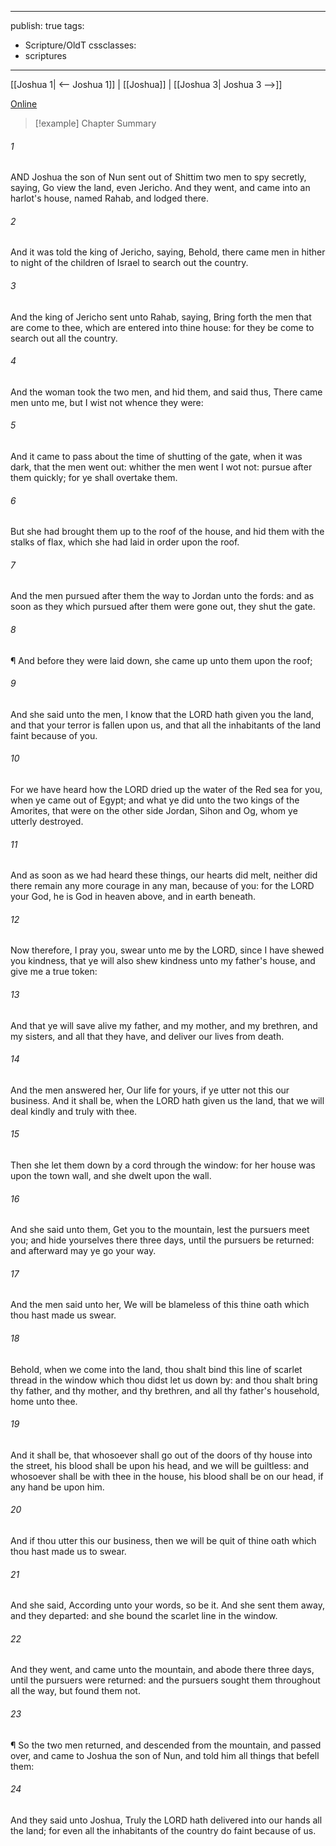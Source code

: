 

---
publish: true
tags:
  - Scripture/OldT
cssclasses:
  - scriptures
---
[[Joshua 1| <-- Joshua 1]] | [[Joshua]] | [[Joshua 3| Joshua 3 -->]]

[Online](https://churchofjesuschrist.org/study/scriptures/ot/josh/2?lang=eng)

>[!example] Chapter Summary
>
###### 1
AND Joshua the son of Nun sent out of Shittim two men to spy secretly, saying, Go view the land, even Jericho.  And they went, and came into an harlot's house, named Rahab, and lodged there.
###### 2
And it was told the king of Jericho, saying, Behold, there came men in hither to night of the children of Israel to search out the country.
###### 3
And the king of Jericho sent unto Rahab, saying, Bring forth the men that are come to thee, which are entered into thine house: for they be come to search out all the country.
###### 4
And the woman took the two men, and hid them, and said thus, There came men unto me, but I wist not whence they were:
###### 5
And it came to pass about the time of shutting of the gate, when it was dark, that the men went out: whither the men went I wot not: pursue after them quickly; for ye shall overtake them.
###### 6
But she had brought them up to the roof of the house, and hid them with the stalks of flax, which she had laid in order upon the roof.
###### 7
And the men pursued after them the way to Jordan unto the fords: and as soon as they which pursued after them were gone out, they shut the gate.
###### 8
¶ And before they were laid down, she came up unto them upon the roof;
###### 9
And she said unto the men, I know that the LORD hath given you the land, and that your terror is fallen upon us, and that all the inhabitants of the land faint because of you.
###### 10
For we have heard how the LORD dried up the water of the Red sea for you, when ye came out of Egypt; and what ye did unto the two kings of the Amorites, that were on the other side Jordan, Sihon and Og, whom ye utterly destroyed.
###### 11
And as soon as we had heard these things, our hearts did melt, neither did there remain any more courage in any man, because of you: for the LORD your God, he is God in heaven above, and in earth beneath.
###### 12
Now therefore, I pray you, swear unto me by the LORD, since I have shewed you kindness, that ye will also shew kindness unto my father's house, and give me a true token:
###### 13
And that ye will save alive my father, and my mother, and my brethren, and my sisters, and all that they have, and deliver our lives from death.
###### 14
And the men answered her, Our life for yours, if ye utter not this our business.  And it shall be, when the LORD hath given us the land, that we will deal kindly and truly with thee.
###### 15
Then she let them down by a cord through the window: for her house was upon the town wall, and she dwelt upon the wall.
###### 16
And she said unto them, Get you to the mountain, lest the pursuers meet you; and hide yourselves there three days, until the pursuers be returned: and afterward may ye go your way.
###### 17
And the men said unto her, We will be blameless of this thine oath which thou hast made us swear.
###### 18
Behold, when we come into the land, thou shalt bind this line of scarlet thread in the window which thou didst let us down by: and thou shalt bring thy father, and thy mother, and thy brethren, and all thy father's household, home unto thee.
###### 19
And it shall be, that whosoever shall go out of the doors of thy house into the street, his blood shall be upon his head, and we will be guiltless: and whosoever shall be with thee in the house, his blood shall be on our head, if any hand be upon him.
###### 20
And if thou utter this our business, then we will be quit of thine oath which thou hast made us to swear.
###### 21
And she said, According unto your words, so be it.  And she sent them away, and they departed: and she bound the scarlet line in the window.
###### 22
And they went, and came unto the mountain, and abode there three days, until the pursuers were returned: and the pursuers sought them throughout all the way, but found them not.
###### 23
¶ So the two men returned, and descended from the mountain, and passed over, and came to Joshua the son of Nun, and told him all things that befell them:
###### 24
And they said unto Joshua, Truly the LORD hath delivered into our hands all the land; for even all the inhabitants of the country do faint because of us.



